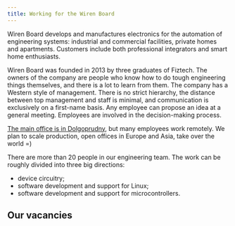 ```yaml
---
title: Working for the Wiren Board
---
```


<youtube id="_DCYosDFSVE"></youtube>

Wiren Board develops and manufactures electronics for the automation of engineering systems: industrial and commercial facilities, private homes and apartments. Customers include both professional integrators and smart home enthusiasts.

Wiren Board was founded in 2013 by three graduates of Fiztech. The owners of the company are people who know how to do tough engineering things themselves, and there is a lot to learn from them. The company has a Western style of management. There is no strict hierarchy, the distance between top management and staff is minimal, and communication is exclusively on a first-name basis. Any employee can propose an idea at a general meeting. Employees are involved in the decision-making process.

[The main office is in Dolgoprudny](https://yandex.ru/maps/-/CDCQV0yi), but many employees work remotely. We plan to scale production, open offices in Europe and Asia, take over the world =)

There are more than 20 people in our engineering team. The work can be roughly divided into three big directions:
* device circuitry;
* software development and support for Linux;
* software development and support for microcontrollers.

## Our vacancies
